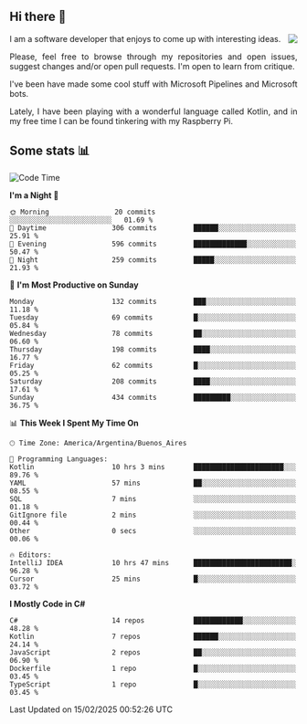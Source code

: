 ## Hi there :slightly_smiling_face:

<img src="https://github-readme-stats.vercel.app/api?username=victorgrycuk&show_icons=true&count_private=true&title_color=F7941E&icon_color=F7941E" align="right">

<p align="justify">
I am a software developer that enjoys to come up with interesting ideas.
<p/>

<p align= "justify">
Please, feel free to browse through my repositories and open issues, suggest changes and/or open pull requests. I'm open to learn from critique.
<p/>


<p align= "justify">
I've been have made some cool stuff with Microsoft Pipelines and Microsoft bots.
<p/>

<p align= "justify">
Lately, I have been playing with a wonderful language called Kotlin, and in my free time I can be found tinkering with my Raspberry Pi.
<p/>

## Some stats :bar_chart:
<!--START_SECTION:waka-->
![Code Time](http://img.shields.io/badge/Code%20Time-2%2C145%20hrs%2022%20mins-blue)

**I'm a Night 🦉** 

```text
🌞 Morning                20 commits          ░░░░░░░░░░░░░░░░░░░░░░░░░   01.69 % 
🌆 Daytime                306 commits         ██████░░░░░░░░░░░░░░░░░░░   25.91 % 
🌃 Evening                596 commits         █████████████░░░░░░░░░░░░   50.47 % 
🌙 Night                  259 commits         █████░░░░░░░░░░░░░░░░░░░░   21.93 % 
```
📅 **I'm Most Productive on Sunday** 

```text
Monday                   132 commits         ███░░░░░░░░░░░░░░░░░░░░░░   11.18 % 
Tuesday                  69 commits          █░░░░░░░░░░░░░░░░░░░░░░░░   05.84 % 
Wednesday                78 commits          ██░░░░░░░░░░░░░░░░░░░░░░░   06.60 % 
Thursday                 198 commits         ████░░░░░░░░░░░░░░░░░░░░░   16.77 % 
Friday                   62 commits          █░░░░░░░░░░░░░░░░░░░░░░░░   05.25 % 
Saturday                 208 commits         ████░░░░░░░░░░░░░░░░░░░░░   17.61 % 
Sunday                   434 commits         █████████░░░░░░░░░░░░░░░░   36.75 % 
```


📊 **This Week I Spent My Time On** 

```text
🕑︎ Time Zone: America/Argentina/Buenos_Aires

💬 Programming Languages: 
Kotlin                   10 hrs 3 mins       ██████████████████████░░░   89.76 % 
YAML                     57 mins             ██░░░░░░░░░░░░░░░░░░░░░░░   08.55 % 
SQL                      7 mins              ░░░░░░░░░░░░░░░░░░░░░░░░░   01.18 % 
GitIgnore file           2 mins              ░░░░░░░░░░░░░░░░░░░░░░░░░   00.44 % 
Other                    0 secs              ░░░░░░░░░░░░░░░░░░░░░░░░░   00.06 % 

🔥 Editors: 
IntelliJ IDEA            10 hrs 47 mins      ████████████████████████░   96.28 % 
Cursor                   25 mins             █░░░░░░░░░░░░░░░░░░░░░░░░   03.72 % 
```

**I Mostly Code in C#** 

```text
C#                       14 repos            ████████████░░░░░░░░░░░░░   48.28 % 
Kotlin                   7 repos             ██████░░░░░░░░░░░░░░░░░░░   24.14 % 
JavaScript               2 repos             ██░░░░░░░░░░░░░░░░░░░░░░░   06.90 % 
Dockerfile               1 repo              █░░░░░░░░░░░░░░░░░░░░░░░░   03.45 % 
TypeScript               1 repo              █░░░░░░░░░░░░░░░░░░░░░░░░   03.45 % 
```




 Last Updated on 15/02/2025 00:52:26 UTC
<!--END_SECTION:waka-->
